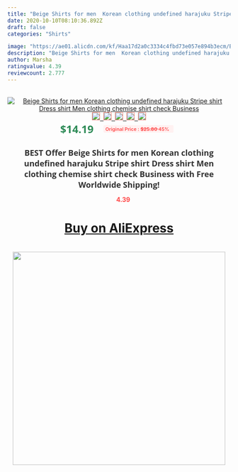 ```yaml
---
title: "Beige Shirts for men  Korean clothing undefined harajuku Stripe shirt  Dress shirt Men clothing chemise  shirt check Business"
date: 2020-10-10T08:10:36.892Z
draft: false
categories: "Shirts"

image: "https://ae01.alicdn.com/kf/Haa17d2a0c3334c4fbd73e057e894b3ecm/Beige-Shirts-for-men-Korean-clothing-undefined-harajuku-Stripe-shirt-Dress-shirt-Men-clothing-chemise-shirt.jpg"
description: "Beige Shirts for men  Korean clothing undefined harajuku Stripe shirt  Dress shirt Men clothing chemise  shirt check Business"
author: Marsha
ratingvalue: 4.39
reviewcount: 2.777
---
```

<br>
<div style="text-align: center;">
<a href="https://s.click.aliexpress.com/e/_AF9uWZ" target="_blank" rel="nofollow noopener noreferrer"><img alt="Beige Shirts for men  Korean clothing undefined harajuku Stripe shirt  Dress shirt Men clothing chemise  shirt check Business" class="magnifier-image" src="https://ae01.alicdn.com/kf/Haa17d2a0c3334c4fbd73e057e894b3ecm/Beige-Shirts-for-men-Korean-clothing-undefined-harajuku-Stripe-shirt-Dress-shirt-Men-clothing-chemise-shirt.jpg_640x640.jpg">
<br>
<img style="border:1px solid salmon" src="https://ae01.alicdn.com/kf/Haa17d2a0c3334c4fbd73e057e894b3ecm/Beige-Shirts-for-men-Korean-clothing-undefined-harajuku-Stripe-shirt-Dress-shirt-Men-clothing-chemise-shirt.jpg_120x120.jpg">&nbsp;&nbsp;<img style="border:1px solid salmon" src="https://ae01.alicdn.com/kf/H75c3796944b04824b42e7c41857f18b6q/Beige-Shirts-for-men-Korean-clothing-undefined-harajuku-Stripe-shirt-Dress-shirt-Men-clothing-chemise-shirt.jpg_120x120.jpg">&nbsp;&nbsp;<img style="border:1px solid salmon" src="https://ae01.alicdn.com/kf/Ha9c644b86bc34dd68830f0b7226212c8r/Beige-Shirts-for-men-Korean-clothing-undefined-harajuku-Stripe-shirt-Dress-shirt-Men-clothing-chemise-shirt.jpg_120x120.jpg">&nbsp;&nbsp;<img style="border:1px solid salmon" src="https://ae01.alicdn.com/kf/H1f45cca53d4a4b649e9ce0b52a4d71aaI/Beige-Shirts-for-men-Korean-clothing-undefined-harajuku-Stripe-shirt-Dress-shirt-Men-clothing-chemise-shirt.jpg_120x120.jpg">&nbsp;&nbsp;<img style="border:1px solid salmon" src="https://ae01.alicdn.com/kf/H7a4dd319a29a4c39920b2105dd4af49c4/Beige-Shirts-for-men-Korean-clothing-undefined-harajuku-Stripe-shirt-Dress-shirt-Men-clothing-chemise-shirt.jpg_120x120.jpg"></a></div><br0>
<div style="text-align: center;"><span style="background-color: white; border: 0px; box-sizing: border-box; color: seagreen; display: inline-block; font-family: &quot;open sans&quot; , &quot;arial&quot; , &quot;helvetica&quot; , sans-serif , &quot;heiti&quot;; font-size: 24px; font-stretch: inherit; font-weight: 700; line-height: inherit; margin: 0px 10px 0px 0px; padding: 0px; vertical-align: middle;">$14.19 </span>
<span style="background: rgb(255 , 241 , 241); border-radius: 3px; border: 0px; box-sizing: border-box; color: #ff4747; display: inline-block; font-family: inherit; font-size: 12px; font-stretch: inherit; font-style: inherit; font-variant: inherit; font-weight: 600; line-height: inherit; margin: 0px; padding: 2px 5px; transform: scale(0.9); vertical-align: middle;">Original Price : <b style="text-decoration: line-through;">$25.80 </b> 45%&nbsp;&nbsp;</span></div>
<h1 style="color: #333333; display: inline-block; font-family: &quot;open sans&quot; , &quot;arial&quot; , &quot;helvetica&quot; , sans-serif , &quot;heiti&quot;; font-size: 18px; font-stretch: inherit; font-weight: 700; text-align: center;">BEST Offer Beige Shirts for men  Korean clothing undefined harajuku Stripe shirt  Dress shirt Men clothing chemise  shirt check Business with Free Worldwide Shipping!</h1>
<div style="color: #ff4747; text-align: center;">
<img src="https://4.bp.blogspot.com/-M0ZcTcb-5uY/XleCXlxnR4I/AAAAAAAAAEc/OrjgMkXV1oMQFaCRZj5HQwOCBcu3w1FegCPcBGAYYCw/s1600/star.png" style="height: 15px;">&nbsp;<b>4.39</b></div>
<div class="button_cont" align="center"><a class="buynow_a" href="https://s.click.aliexpress.com/e/_AF9uWZ" target="_blank" rel="nofollow noopener noreferrer"><H1>Buy on AliExpress</H1></a></div><br>
<div class="separator" style="clear: both; text-align: center;">
<img src="https://lh3.googleusercontent.com/-pTy5HemUv9M/XlePHvY0dAI/AAAAAAAAAE4/0nX5iRUoIWY8eMW9Dpxeirr157OZliDIgCLcBGAsYHQ/s1600/badge.gif" width="480">
</div>
